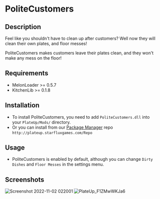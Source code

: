 # PoliteCustomers

## Description

Feel like you shouldn't have to clean up after customers?
Well now they will clean their own plates, and floor messes!

PoliteCustomers makes customers leave their plates clean, and they won't make any mess on the floor!

## Requirements

- MelonLoader >= 0.5.7
- KitchenLib >= 0.1.8

## Installation

- To install PoliteCustomers, you need to add `PoliteCustomers.dll` into your `PlateUp/Mods/` directory.
- Or you can install from our [Package Manager](https://github.com/KitchenMods/PlateUp-Package-Manager) repo `http://plateup.starfluxgames.com/Repo`

## Usage

- PoliteCustomers is enabled by default, although you can change `Dirty Dishes` and `Floor Messes` in the settings menu.

## Screenshots

![Screenshot 2022-11-02 022001](https://user-images.githubusercontent.com/20834597/199271706-f894df69-2a39-4d16-a0a1-7b9a5d2c3a1a.png)
![PlateUp_F1ZMwWKJa6](https://user-images.githubusercontent.com/20834597/199271719-d8884fcb-83ba-4fd9-b940-b47526aa97b0.gif)
